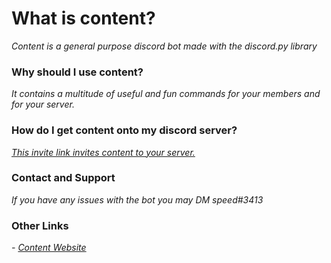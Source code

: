 # What is content?
*Content is a general purpose discord bot made with the discord.py library*

### Why should I use content?
*It contains a multitude of useful and fun commands for your members and for your server.*

### How do I get content onto my discord server?
*[This invite link invites content to your server.](https://discordapp.com/oauth2/authorize?client_id=552616565754036239&permissions=8&scope=bot)*

### Contact and Support
*If you have any issues with the bot you may DM speed#3413*

### Other Links
*- [Content Website](https://contentbot.cf/)*
